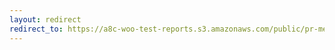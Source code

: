 ```yaml
---
layout: redirect
redirect_to: https://a8c-woo-test-reports.s3.amazonaws.com/public/pr-merge/43250/e2e/index.html
---
```

